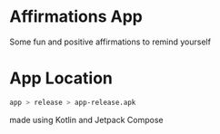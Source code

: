 # Affirmations App

Some fun and positive affirmations to remind yourself

# App Location
```bash
app > release > app-release.apk
```


made using Kotlin and Jetpack Compose
